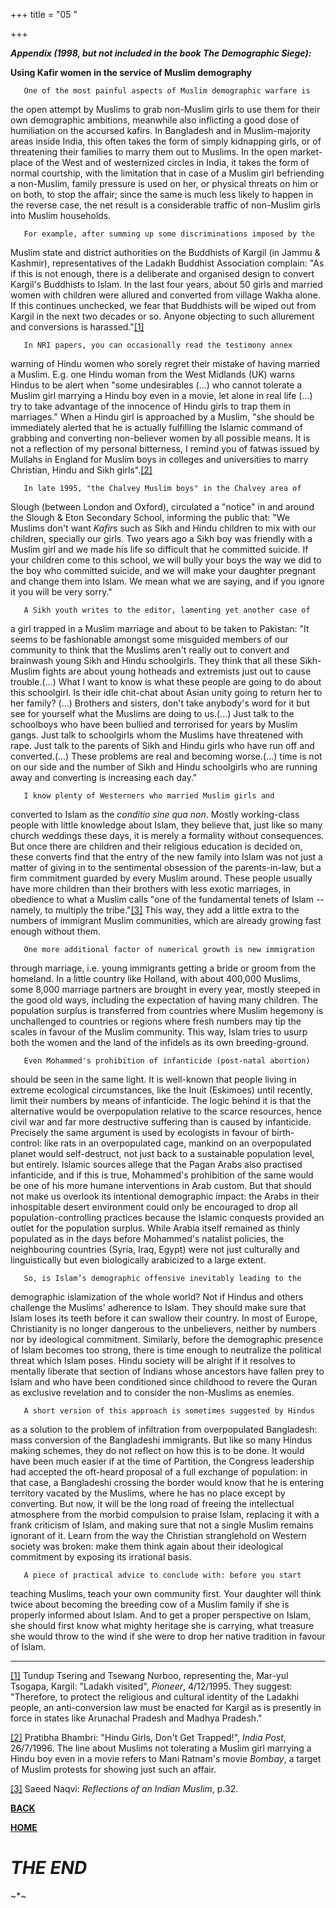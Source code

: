 +++
title = "05 "

+++
<div class="Section1">

 

***Appendix (1998, but not included in the book *The Demographic
Siege*):***

 

**Using Kafir women in the service of Muslim demography**

 

       One of the most painful aspects of Muslim demographic warfare is
the open attempt by Muslims to grab non-Muslim girls to use them for
their own demographic ambitions, meanwhile also inflicting a good dose
of humiliation on the accursed kafirs.  In Bangladesh and in
Muslim-majority areas inside India, this often takes the form of simply
kidnapping girls, or of threatening their families to marry them out to
Muslims.  In the open market-place of the West and of westernized
circles in India, it takes the form of normal courtship, with the
limitation that in case of a Muslim girl befriending a non-Muslim,
family pressure is used on her, or physical threats on him or on both,
to stop the affair; since the same is much less likely to happen in the
reverse case, the net result is a considerable traffic of non-Muslim
girls into Muslim households.

       For example, after summing up some discriminations imposed by the
Muslim state and district authorities on the Buddhists of Kargil (in
Jammu & Kashmir), representatives of the Ladakh Buddhist Association
complain: "As if this is not enough, there is a deliberate and organised
design to convert Kargil's Buddhists to Islam.  In the last four years,
about 50 girls and married women with children were allured and
converted from village Wakha alone.  If this continues unchecked, we
fear that Buddhists will be wiped out from Kargil in the next two
decades or so.  Anyone objecting to such allurement and conversions is
harassed."[\[1\]](#_edn1)

       In NRI papers, you can occasionally read the testimony annex
warning of Hindu women who sorely regret their mistake of having married
a Muslim.  E.g. one Hindu woman from the West Midlands (UK) warns Hindus
to be alert when "some undesirables (...) who cannot tolerate a Muslim
girl marrying a Hindu boy even in a movie, let alone in real life (...)
try to take advantage of the innocence of Hindu girls to trap them in
marriages."  When a Hindu girl is approached by a Muslim, "she should be
immediately alerted that he is actually fulfilling the Islamic command
of grabbing and converting non-believer women by all possible means.  It
is not a reflection of my personal bitterness, I remind you of fatwas
issued by Mullahs in England for Muslim boys in colleges and
universities to marry Christian, Hindu and Sikh girls".[\[2\]](#_edn2)

       In late 1995, "the Chalvey Muslim boys" in the Chalvey area of
Slough (between London and Oxford), circulated a "notice" in and around
the Slough & Eton Secondary School, informing the public that: "We
Muslims don't want *Kafir*s such as Sikh and Hindu children to mix with
our children, specially our girls.  Two years ago a Sikh boy was
friendly with a Muslim girl and we made his life so difficult that he
committed suicide.  If your children come to this school, we will bully
your boys the way we did to the boy who committed suicide, and we will
make your daughter pregnant and change them into Islam.  We mean what we
are saying, and if you ignore it you will be very sorry."

       A Sikh youth writes to the editor, lamenting yet another case of
a girl trapped in a Muslim marriage and about to be taken to Pakistan:
"It seems to be fashionable amongst some misguided members of our
community to think that the Muslims aren't really out to convert and
brainwash young Sikh and Hindu schoolgirls.  They think that all these
Sikh-Muslim fights are about young hotheads and extremists just out to
cause trouble.(...) What I want to know is what these people are going
to do about this schoolgirl.  Is their idle chit-chat about Asian unity
going to return her to her family? (...) Brothers and sisters, don't
take anybody's word for it but see for yourself what the Muslims are
doing to us.(...) Just talk to the schoolboys who have been bullied and
terrorised for years by Muslim gangs.  Just talk to schoolgirls whom the
Muslims have threatened with rape.  Just talk to the parents of Sikh and
Hindu girls who have run off and converted.(...) These problems are real
and becoming worse.(...) time is not on our side and the number of Sikh
and Hindu schoolgirls who are running away and converting is increasing
each day." 

       I know plenty of Westerners who married Muslim girls and
converted to Islam as the *conditio sine qua non*.  Mostly working-class
people with little knowledge about Islam, they believe that, just like
so many church weddings these days, it is merely a formality without
consequences.  But once there are children and their religious education
is decided on, these converts find that the entry of the new family into
Islam was not just a matter of giving in to the sentimental obsession of
the parents-in-law, but a firm commitment guarded by every Muslim
around.  These people usually have more children than their brothers
with less exotic marriages, in obedience to what a Muslim calls "one of
the fundamental tenets of Islam -- namely, to multiply the
tribe."[\[3\]](#_edn3)  This way, they add a little extra to the numbers
of immigrant Muslim communities, which are already growing fast enough
without them. 

       One more additional factor of numerical growth is new immigration
through marriage, i.e. young immigrants getting a bride or groom from
the homeland.  In a little country like Holland, with about 400,000
Muslims, some 8,000 marriage partners are brought in every year, mostly
steeped in the good old ways, including the expectation of having many
children.  The population surplus is transferred from countries where
Muslim hegemony is unchallenged to countries or regions where fresh
numbers may tip the scales in favour of the Muslim community.  This way,
Islam tries to usurp both the women and the land of the infidels as its
own breeding-ground.

       Even Mohammed's prohibition of infanticide (post-natal abortion)
should be seen in the same light.  It is well-known that people living
in extreme ecological circumstances, like the Inuit (Eskimoes) until
recently, limit their numbers by means of infanticide.  The logic behind
it is that the alternative would be overpopulation relative to the
scarce resources, hence civil war and far more destructive suffering
than is caused by infanticide.  Precisely the same argument is used by
ecologists in favour of birth-control: like rats in an overpopulated
cage, mankind on an overpopulated planet would self-destruct, not just
back to a sustainable population level, but entirely.  Islamic sources
allege that the Pagan Arabs also practised infanticide, and if this is
true, Mohammed's prohibition of the same would be one of his more humane
interventions in Arab custom.  But that should not make us overlook its
intentional demographic impact: the Arabs in their inhospitable desert
environment could only be encouraged to drop all population-controlling
practices because the Islamic conquests provided an outlet for the
population surplus.  While Arabia itself remained as thinly populated as
in the days before Mohammed's natalist policies, the neighbouring
countries (Syria, Iraq, Egypt) were not just culturally and
linguistically but even biologically arabicized to a large extent.  

       So, is Islam’s demographic offensive inevitably leading to the
demographic islamization of the whole world?  Not if  Hindus and others
challenge the Muslims' adherence to Islam.  They should make sure that
Islam loses its teeth before it can swallow their country.  In most of
Europe, Christianity is no longer dangerous to the unbelievers, neither
by numbers nor by ideological commitment.  Similarly, before the
demographic presence of Islam becomes too strong, there is time enough
to neutralize the political threat which Islam poses.  Hindu society
will be alright if it resolves to mentally liberate that section of
Indians whose ancestors have fallen prey to Islam and who have been
conditioned since childhood to revere the Quran as exclusive revelation
and to consider the non-Muslims as enemies. 

       A short version of this approach is sometimes suggested by Hindus
as a solution to the problem of infiltration from overpopulated
Bangladesh: mass conversion of the Bangladeshi immigrants.  But like so
many Hindus making schemes, they do not reflect on how this is to be
done.  It would have been much easier if at the time of Partition, the
Congress leadership had accepted the oft-heard proposal of a full
exchange of population: in that case, a Bangladeshi crossing the border
would know that he is entering territory vacated by the Muslims, where
he has no place except by converting.  But now, it will be the long road
of freeing the intellectual atmosphere from the morbid compulsion to
praise Islam, replacing it with a frank criticism of Islam, and making
sure that not a single Muslim remains ignorant of it.  Learn from the
way the Christian stranglehold on Western society was broken: make them
think again about their ideological commitment by exposing its
irrational basis.

       A piece of practical advice to conclude with: before you start
teaching Muslims, teach your own community first.  Your daughter will
think twice about becoming the breeding cow of a Muslim family if she is
properly informed about Islam.  And to get a proper perspective on
Islam, she should first know what mighty heritage she is carrying, what
treasure she would throw to the wind if she were to drop her native
tradition in favour of Islam.  

 

</div>

<div style="mso-element:endnote-list">

  

------------------------------------------------------------------------

<div id="edn1" style="mso-element:endnote">

[\[1\]](#_ednref1)  Tundup Tsering and Tsewang Nurboo, representing the,
Mar-yul Tsogapa, Kargil: "Ladakh visited", *Pioneer*, 4/12/1995.  They
suggest: "Therefore, to protect the religious and cultural identity of
the Ladakhi people, an anti-conversion law must be enacted for Kargil as
is presently in force in states like Arunachal Pradesh and Madhya
Pradesh."

</div>

<div id="edn2" style="mso-element:endnote">

[\[2\]](#_ednref2)  Pratibha Bhambri: "Hindu Girls, Don't Get Trapped!",
*India Post*, 26/7/1996.  The line about Muslims not tolerating a Muslim
girl marrying a Hindu boy even in a movie refers to Mani Ratnam's movie
*Bombay*, a target of Muslim protests for showing just such an affair.

</div>

<div id="edn3" style="mso-element:endnote">

[\[3\]](#_ednref3)  Saeed Naqvi: *Reflections of an Indian Muslim*,
p.32.

 

**[BACK](http://www.bharatvani.org/books/demogislam/part5.html)**

**[HOME](http://www.bharatvani.org/books/demogislam/index.html)**

 

 

# ***THE END***

\~\*\~

 

</div>

</div>

